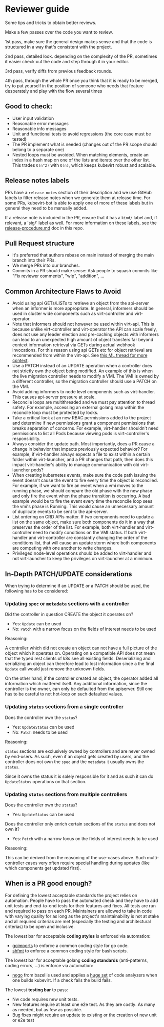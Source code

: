# Reviewer guide

Some tips and tricks to obtain better reviews.

Make a few passes over the code you want to review.

1st pass, make sure the general design makes sense and that the code is structured in a way that's consistent with the project.

2nd pass, detailed look. depending on the complexity of the PR, sometimes it easier check out the code and step through it in your editor.

3rd pass, verify diffs from previous feedback rounds.

4th pass, through the whole PR once you think that it is ready to be merged, try to put yourself in the position of someone who needs that feature desperately and play with the flow several times

## Good to check:

* User input validation
* Reasonable error messages
* Reasonable info messages
* Unit and functional tests to avoid regressions (the core case must be tested)
* The PR implement what is needed (changes out of the PR scope should belong to a separate one)
* Nested loops must be avoided. When matching elements, create an
  index in a hash map on one of the lists and iterate over the other list. This
  trades `O(n^2)` with `O(n)`, which keeps kubevirt robust and scalable.

## Release notes labels

PRs have a ```release-notes``` section of their description and we use GitHub labels to filter release notes when we generate them at release time. For some PRs, kubevirt-bot is able to apply one of more of these labels but in general they need to be manually added.

If a release note is included in the PR, ensure that it has a `kind/` label and, if relevant, a 'sig/' label as well. For more information on these labels, see the [release-procedure.md](release-procedure.md#using-github-labels-for-release-notes) doc in this repo.

## Pull Request structure

* It's preferred that authors rebase on main instead of merging the main branch into their PRs.
* We merge PRs into our branches.
* Commits in a PR should make sense: Ask people to squash commits like "Fix reviewer comments", "wip", "addition", ...

## Common Architecture Flaws to Avoid

* Avoid using api GETs/LISTs to retrieve an object from the api-server when an informer is more appropriate. In general, informers should be used in cluster wide components such as virt-controller and virt-operator. 
* Note that informers should not however be used within virt-api. This is because unlike virt-controller and virt-operator the API can scale freely, does not use any leader election and pre-caching objects with informers can lead to an unexpected high amount of object transfers far beyond context information retrieval via GETs during actual webhook invocations. For this reason using api GETs etc for object retrieval are recommended from within the virt-api. See [this ML thread for more context](https://groups.google.com/g/kubevirt-dev/c/q_hR1tFH4Rk).
* Use a PATCH instead of an UPDATE operation when a controller does not strictly own the object being modified. An example of this is when the live migration controller needs to modify a VMI. The VMI is owned by a different controller, so the migration controller should use a PATCH on the VMI.
* Avoid adding informers to node level components such as virt-handler. This causes api-server pressure at scale.
* Reconcile loops are multithreaded and we must pay attention to thread safety. For example, accessing an external golang map within the reconcile loop must be protected by locks.
* Take a critical look at an new RBAC permissions added to the project and determine if new permissions grant a component permissions that breaks separation of concerns. For example, virt-handler shouldn't need permissions to list all Pods because viewing pods is virt-controller's responsibility.
* Always consider the update path. Most importantly, does a PR cause a change in behavior that impacts previously expected behavior? For example, if virt-handler always expects a file to exist within a certain folder within virt-launcher, and a PR changes that path, then does this impact virt-handler's ability to manage communication with old virt-launcher pods?
* When creating kubernetes events, make sure the code path issuing the event doesn't cause the event to fire every time the object is reconciled. For example, if we want to fire an event when a vmi moves to the running phase, we should compare the old phase with the new phase and only fire the event when the phase transition is occurring. A bad example would be to fire the event every time the reconcile loop sees the vmi's phase is Running. This would cause an unnecessary amount of duplicate events to be sent to the api-server.
* List ordering on CRD APIs matter. If two components need to update a list on the same object, make sure both components do it in a way that preserves the order of the list. For example, both virt-handler and virt-controller need to modify conditions on the VMI status. If both virt-handler and virt-controller are constantly changing the order of the conditions list, that will cause an update storm where both components are competing with one another to write changes.
* Privileged node-level operations should be added to virt-handler and not virt-launcher to keep the privileges on virt-launcher at a minimum.

## In-Depth PATCH/UPDATE considerations

When trying to determine if an UPDATE or a PATCH should be used, the following has to be considered:

### Updating `spec` or `metadata` sections with a controller

Did the controller in question CREATE the object it operates on?
- Yes: `Update` can be used
- No: `Patch` with a narrow focus on the fields of interest needs to be used

Reasoning:

A controller which did not create an object can not have a full picture of the
object which it operates on. Operating on a compatible API does not mean that
the typed rest clients of k8s see all existing fields. Deserializing and
serializing an object can therefore lead to lost information since a the
final `Update` call would just remove the unknown fields.

On the other hand, if the controller created an object, the operator added all
information which mattered itself. Any additional information, since the
controller is the owner, can only be defaulted from the apiserver. Still one has
to be careful to not hot-loop on such defaulted values.

### Updating `status` sections from a single controller

Does the controller own the `status`?
- Yes: `UpdateStatus` can be used
- No: `Patch` needs to be used

Reasoning:

`status` sections are exclusively owned by controllers and are never owned by
end-users. As such, even if an object gets created by users, and the controller
does not own the `spec` and the `metadata` it usually owns the `status`.

Since it owns the status it is solely responsible for it and as such it can do
`UpdateStatus` operations on that section.

### Updating `status` sections from multiple controllers

Does the controller own the `status`?
- Yes: `UpdateStatus` can be used

Does the controller only enrich certain sections of the `status` and does not own it?
- Yes: `Patch` with a narrow focus on the fields of interest needs to be used

Reasoning:

This can be derived from the reasoning of the use-cases above. Such
multi-controller cases very often require special handling during updates (like
which components get updated first).

## When is a PR good enough?

For defining the lowest acceptable standards the project relies on automation.
People have to pass the automated check and they have to add unit tests and
end-to-end tests for their features and fixes. All tests are run and required
to pass on each PR.
Maintainers are allowed to take in code with varying quality for as long as the
project's maintainability is not at stake and all required criterias are met
(especially the testing and architectural criterias) to be open and inclusive.

The lowest bar for acceptable **coding styles** is enforced via automation:
* [goimports](https://pkg.go.dev/golang.org/x/tools/cmd/goimports) to enforce a common coding style for go code.
* [shfmt](https://github.com/mvdan/sh) to enforce a common coding style for bash scripts.

The lowest bar for acceptable golang **coding standards** (anti-patterns, coding errors, ...) is enforce via automation:
* [nogo](https://github.com/bazelbuild/rules_go/blob/master/go/nogo.rst) from
  bazel is used and applies a [huge set](https://github.com/kubevirt/kubevirt/blob/main/nogo_config.json) of code
  analyzers when one builds kubevirt. If a check fails the build fails.

The lowest **testing bar** to pass:
* Nw code requires new unit tests.
* New features require at least one e2e test. As they are costly: As many as needed, but as few as possible.
* Bug fixes might require an update to existing or the creation of new unit or e2e test
